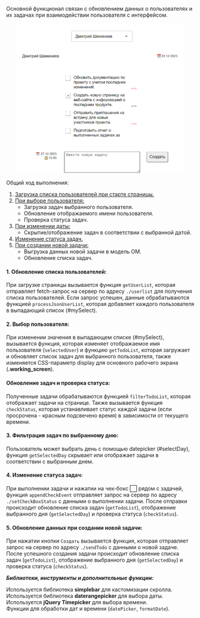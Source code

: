 Основной функционал связан с обновлением данных о пользователях и их задачах при взаимодействии пользователя с интерфейсом.
<div align="center">
    <img src="https://github.com/DmitriiSham/TODO/blob/e7e97049153eb19ef779498924a79784fac7387c/%D0%94%D0%BE%D0%BA%D1%83%D0%BC%D0%B5%D0%BD%D1%82%D0%B0%D1%86%D0%B8%D1%8F/working_screen.png" height="400">
</div>

Общий ход выполнения:

1. [Загрузка списка пользователей при старте страницы.](#title1)
2. [При выборе пользователя:](#title2)
    - Загрузка задач выбранного пользователя.
    - Обновление отображаемого имени пользователя.
    - Проверка статуса задач.
3. [При изменении даты:](#title3)
    - Скрытие/отображение задач в соответствии с выбранной датой.
4. [Изменение статуса задач.](#title4)
5. [При создании новой задачи:](#title5)
    - Выгрузка данных новой задачи в модель ОМ.
    - Обновление списка задач.

#### <a id="title1">1. Обновление списка пользователей:</a>
При загрузке страницы вызывается функция `getUserList`, которая отправляет fetch-запрос на сервер по адресу `./userlist` для получения списка пользователей. Если запрос успешен, данные обрабатываются функцией `processJsonUserList`, которая добавляет каждого пользователя в выпадающий список (#mySelect).

#### <a id="title2">2. Выбор пользователя:</a>
При изменении значения в выпадающем списке (#mySelect), вызывается функция, которая изменяет отображаемое имя пользователя (`selectedUser`) и функцию `getTodoList`, которая загружает и обновляет список задач для выбранного пользователя, также изменяется CSS-параметр display для основного рабочего экрана (**.working_screen**).

#### Обновление задач и проверка статуса:
Полученные задачи обрабатываются функцией `filterTodoList`, которая отображает задачи на странице. Также вызывается функция `checkStatus`, которая устанавливает статус каждой задачи (если просрочена - красным подсвечено время) в зависимости от текущего времени.

#### <a id="title3">3. Фильтрация задач по выбранному дню:</a>
Пользователь может выбрать день с помощью datepicker (#selectDay), функция `getSelectedDay` скрывает или отображает задачи в соответствии с выбранным днем.

#### <a id="title4">4. Изменение статуса задач:</a>
При выполнении задачи и нажатии на чек-бокс ⬜ рядом с задачей, функция `appendCheckEvent` отправляет запрос на сервер по адресу `./setCheckBoxStatus` с данными о выполнении задачи. После отправки происходит обновление списка задач (`getTodoList`), отображение выбранного дня (`getSelectedDay`) и проверка статуса (`checkStatus`).

#### <a id="title5">5. Обновление данных при создании новой задачи:</a>
При нажатии кнопки `Создать` вызывается функция, которая отправляет запрос на сервер по адресу `./sendTodo` с данными о новой задаче. После успешного создания задачи происходит обновление списка задач (`getTodoList`), отображение выбранного дня (`getSelectedDay`) и проверка статуса (`checkStatus`).

***Библиотеки, инструменты и дополнительные функции:***

Используется библиотека **simplebar** для кастомизации скролла.  
Используется библиотека **daterangepicker** для выбора даты.  
Используется **jQuery Timepicker** для выбора времени.  
Функции для обработки дат и времени (`datePicker`, `formatDate`).
